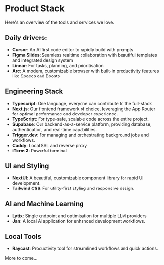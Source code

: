 # Product Stack

 Here's an overview of the tools and services we love.

## Daily drivers:
- **Cursor**: An AI first code editor to rapidly build with prompts
- **Figma Slides**: Seamless realtime collaboration with beautiful templates and integrated design system
- **Linear**: For tasks, planning, and prioritisation
- **Arc**: A modern, customizable browser with built-in productivity features like Spaces and Boosts

## Engineering Stack
- **Typescript**: One language, everyone can contribute to the full-stack
- **Next.js**: Our frontend framework of choice, leveraging the App Router for optimal performance and developer experience.
- **TypeScript**: For type-safe, scalable code across the entire project.
- **Supabase**: Our backend-as-a-service platform, providing database, authentication, and real-time capabilities.
- **Trigger.dev**: For managing and orchestrating background jobs and workflows.
- **Caddy**: Local SSL and reverse proxy
- **iTerm 2**: Powerful terminal

## UI and Styling

- **NextUI**: A beautiful, customizable component library for rapid UI development. 
- **Tailwind CSS**: For utility-first styling and responsive design.

## AI and Machine Learning

- **Lytix**: Single endpoint and optimisation for multiple LLM providers
- **Jan**: A local AI application for enhanced development workflows.

## Local Tools
- **Raycast**: Productivity tool for streamlined workflows and quick actions.


More to come...